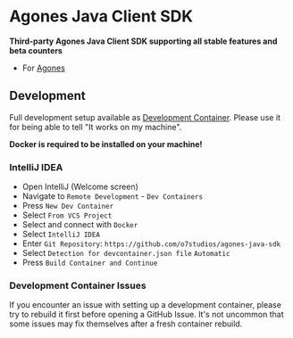 
# Agones Java Client SDK

**Third-party Agones Java Client SDK supporting all stable features and beta counters**

- For [Agones](https://agones.dev)

## Development

Full development setup available as [Development Container](https://containers.dev/).
Please use it for being able to tell "It works on my machine".

**Docker is required to be installed on your machine!**

### IntelliJ IDEA

- Open IntelliJ (Welcome screen)
- Navigate to `Remote Development` - `Dev Containers`
- Press `New Dev Container`
- Select `From VCS Project`
- Select and connect with `Docker`
- Select `IntelliJ IDEA`
- Enter `Git Repository`: `https://github.com/o7studios/agones-java-sdk`
- Select `Detection for devcontainer.json file` `Automatic`
- Press `Build Container and Continue`

### Development Container Issues

If you encounter an issue with setting up a development container, please
try to rebuild it first before opening a GitHub Issue. It's not uncommon
that some issues may fix themselves after a fresh container rebuild.